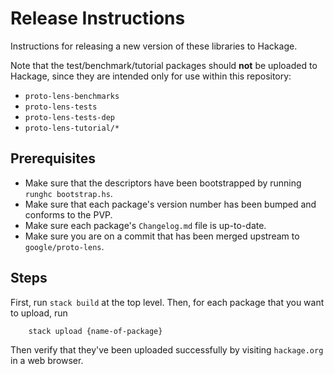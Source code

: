 # Release Instructions

Instructions for releasing a new version of these libraries to Hackage.

Note that the test/benchmark/tutorial packages should **not** be uploaded to Hackage,
since they are intended only for use within this repository:

- `proto-lens-benchmarks`
- `proto-lens-tests`
- `proto-lens-tests-dep`
- `proto-lens-tutorial/*`

## Prerequisites
- Make sure that the descriptors have been bootstrapped by running `runghc bootstrap.hs`.
- Make sure that each package's version number has been bumped and conforms to the PVP.
- Make sure each package's `Changelog.md` file is up-to-date.
- Make sure you are on a commit that has been merged upstream to `google/proto-lens`.

## Steps
First, run `stack build` at the top level.  Then, for each package that you want to upload, run

        stack upload {name-of-package}

Then verify that they've been uploaded successfully by visiting `hackage.org` in a web browser.
